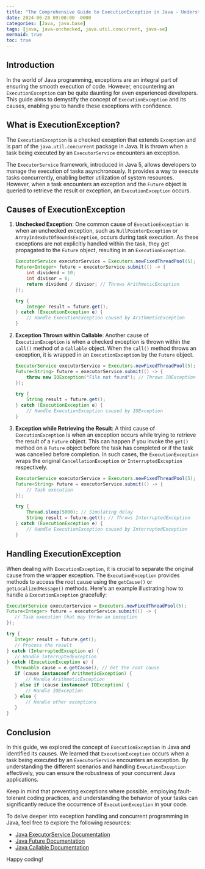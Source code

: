```yaml
---
title: "The Comprehensive Guide to ExecutionException in Java - Understanding Its Causes and Finding Effective Solutions"
date: 2024-06-28 09:00:00 -0000
categories: [Java, java.base]
tags: [java, java-unchecked, java.util.concurrent, java-se]
mermaid: true
toc: true
---
```



## Introduction

In the world of Java programming, exceptions are an integral part of ensuring the smooth execution of code. However, encountering an `ExecutionException` can be quite daunting for even experienced developers. This guide aims to demystify the concept of `ExecutionException` and its causes, enabling you to handle these exceptions with confidence.

## What is ExecutionException?

The `ExecutionException` is a checked exception that extends `Exception` and is part of the `java.util.concurrent` package in Java. It is thrown when a task being executed by an `ExecutorService` encounters an exception.

The `ExecutorService` framework, introduced in Java 5, allows developers to manage the execution of tasks asynchronously. It provides a way to execute tasks concurrently, enabling better utilization of system resources. However, when a task encounters an exception and the `Future` object is queried to retrieve the result or exception, an `ExecutionException` occurs.

## Causes of ExecutionException

1. **Unchecked Exception**: One common cause of `ExecutionException` is when an unchecked exception, such as `NullPointerException` or `ArrayIndexOutOfBoundsException`, occurs during task execution. As these exceptions are not explicitly handled within the task, they get propagated to the `Future` object, resulting in an `ExecutionException`.

   ```java
   ExecutorService executorService = Executors.newFixedThreadPool(5);
   Future<Integer> future = executorService.submit(() -> {
       int dividend = 10;
       int divisor = 0;
       return dividend / divisor; // Throws ArithmeticException
   });

   try {
       Integer result = future.get();
   } catch (ExecutionException e) {
       // Handle ExecutionException caused by ArithmeticException
   }
   ```

2. **Exception Thrown within Callable**: Another cause of `ExecutionException` is when a checked exception is thrown within the `call()` method of a `Callable` object. When the `call()` method throws an exception, it is wrapped in an `ExecutionException` by the `Future` object.

   ```java
   ExecutorService executorService = Executors.newFixedThreadPool(5);
   Future<String> future = executorService.submit(() -> {
       throw new IOException("File not found"); // Throws IOException
   });

   try {
       String result = future.get();
   } catch (ExecutionException e) {
       // Handle ExecutionException caused by IOException
   }
   ```

3. **Exception while Retrieving the Result**: A third cause of `ExecutionException` is when an exception occurs while trying to retrieve the result of a `Future` object. This can happen if you invoke the `get()` method on a `Future` object before the task has completed or if the task was cancelled before completion. In such cases, the `ExecutionException` wraps the original `CancellationException` or `InterruptedException` respectively.

   ```java
   ExecutorService executorService = Executors.newFixedThreadPool(5);
   Future<String> future = executorService.submit(() -> {
       // Task execution
   });

   try {
       Thread.sleep(5000); // Simulating delay
       String result = future.get(); // Throws InterruptedException
   } catch (ExecutionException e) {
       // Handle ExecutionException caused by InterruptedException
   }
   ```

## Handling ExecutionException

When dealing with `ExecutionException`, it is crucial to separate the original cause from the wrapper exception. The `ExecutionException` provides methods to access the root cause using the `getCause()` or `getLocalizedMessage()` methods. Here's an example illustrating how to handle a `ExecutionException` gracefully:

```java
ExecutorService executorService = Executors.newFixedThreadPool(5);
Future<Integer> future = executorService.submit(() -> {
   // Task execution that may throw an exception
});

try {
   Integer result = future.get();
   // Process the result
} catch (InterruptedException e) {
   // Handle InterruptedException
} catch (ExecutionException e) {
   Throwable cause = e.getCause(); // Get the root cause
   if (cause instanceof ArithmeticException) {
       // Handle ArithmeticException
   } else if (cause instanceof IOException) {
       // Handle IOException
   } else {
       // Handle other exceptions
   }
}
```

## Conclusion

In this guide, we explored the concept of `ExecutionException` in Java and identified its causes. We learned that `ExecutionException` occurs when a task being executed by an `ExecutorService` encounters an exception. By understanding the different scenarios and handling `ExecutionException` effectively, you can ensure the robustness of your concurrent Java applications.

Keep in mind that preventing exceptions where possible, employing fault-tolerant coding practices, and understanding the behavior of your tasks can significantly reduce the occurrence of `ExecutionException` in your code.

To delve deeper into exception handling and concurrent programming in Java, feel free to explore the following resources:

- [Java ExecutorService Documentation](https://docs.oracle.com/en/java/javase/11/docs/api/java.base/java/util/concurrent/ExecutorService.html)
- [Java Future Documentation](https://docs.oracle.com/en/java/javase/11/docs/api/java.base/java/util/concurrent/Future.html)
- [Java Callable Documentation](https://docs.oracle.com/en/java/javase/11/docs/api/java.base/java/util/concurrent/Callable.html)

Happy coding!

